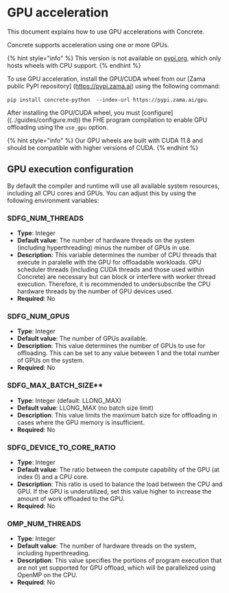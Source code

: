 # GPU acceleration

This document explains how to use GPU accelerations with Concrete.

Concrete supports acceleration using one or more GPUs.

{% hint style="info" %}
This version is not available on [pypi.org](pypi.org/project/concrete-python), which only hosts wheels with CPU support. 
{% endhint %}

To use GPU acceleration, install the GPU/CUDA wheel from our [Zama public PyPI repository] (https://pypi.zama.ai) using the following command:

`pip install concrete-python  --index-url https://pypi.zama.ai/gpu`.

After installing the GPU/CUDA wheel, you must [configure] ((../guides/configure.md)) the FHE program compilation to enable GPU offloading using the `use_gpu` option.

{% hint style="info" %}
Our GPU wheels are built with CUDA 11.8 and should be compatible with higher versions of CUDA.
{% endhint %}

## GPU execution configuration

By default the compiler and runtime will use all available system resources, including all CPU cores and GPUs. You can adjust this by using the following environment variables:

### SDFG_NUM_THREADS
- **Type**: Integer
- **Default value**: The number of hardware threads on the system (including hyperthreading) minus the number of GPUs in use.
- **Description:** This variable determines the number of CPU threads that execute in paralelle with the GPU for offloadable workloads. GPU scheduler threads (including CUDA threads and those used within Concrete) are necessary but can block or interfere with worker thread execution. Therefore, it is recommended to undersubscribe the CPU hardware threads by the number of GPU devices used.
- **Required**: No

### SDFG_NUM_GPUS
- **Type**: Integer
- **Default value**: The number of GPUs available.
- **Description**: This value determines the number of GPUs to use for offloading. This can be set to any value between 1 and the total number of GPUs on the system.
- **Required**: No

### SDFG_MAX_BATCH_SIZE**

- **Type**: Integer (default: LLONG_MAX)
- **Default value**: LLONG_MAX (no batch size limit)
- **Description**: This value limits the maximum batch size for offloading in cases where the GPU memory is insufficient.
- **Required**: No

### SDFG_DEVICE_TO_CORE_RATIO

- **Type**: Integer
- **Default value**: The ratio between the compute capability of the GPU (at index 0) and a CPU core.
- **Description**: This ratio is used to balance the load between the CPU and GPU. If the GPU is underutilized, set this value higher to increase the amount of work offloaded to the GPU.
- **Required**: No

### OMP_NUM_THREADS

- **Type**: Integer
- **Default value**: The number of hardware threads on the system, including hyperthreading.
- **Description**: This value specifies the portions of program execution that are not yet supported for GPU offload, which will be parallelized using OpenMP on the CPU.
- **Required**: No